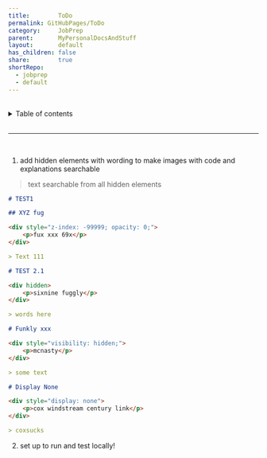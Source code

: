 ```yaml
---
title:        ToDo
permalink: GitHubPages/ToDo
category:     JobPrep
parent:       MyPersonalDocsAndStuff
layout:       default
has_children: false
share:        true
shortRepo:
  - jobprep
  - default              
---
```

    
    
<br/>              
    
<details markdown="block">                    
<summary>                    
Table of contents                    
</summary>                    
{: .text-delta }                    
1. TOC                    
{:toc}                    
</details>                    
    
<br/>                    
    
***                    
    
<br/>    

1. add hidden elements with wording to make images with code and explanations searchable

> text searchable from all hidden elements

```markdown
# TEST1

## XYZ fug

<div style="z-index: -99999; opacity: 0;">
    <p>fux xxx 69x</p>
</div>

> Text 111

# TEST 2.1

<div hidden>
    <p>sixnine fuggly</p>
</div>

> words here

# Funkly xxx

<div style="visibility: hidden;">
    <p>mcnasty</p>
</div>

> some text

# Display None

<div style="display: none">
    <p>cox windstream century link</p>
</div>

> coxsucks

```

2. set up to run and test locally! 
